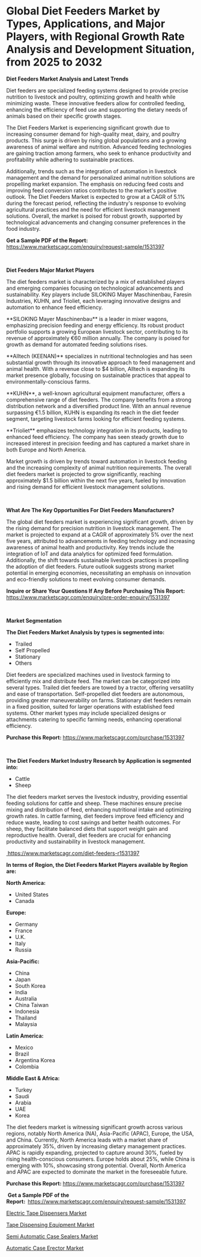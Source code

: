 <p><h1>Global Diet Feeders Market by Types, Applications, and Major Players, with Regional Growth Rate Analysis and Development Situation, from 2025 to 2032</h1></p><p><strong>Diet Feeders Market Analysis and Latest Trends</strong></p>
<p><p>Diet feeders are specialized feeding systems designed to provide precise nutrition to livestock and poultry, optimizing growth and health while minimizing waste. These innovative feeders allow for controlled feeding, enhancing the efficiency of feed use and supporting the dietary needs of animals based on their specific growth stages.</p><p>The Diet Feeders Market is experiencing significant growth due to increasing consumer demand for high-quality meat, dairy, and poultry products. This surge is driven by rising global populations and a growing awareness of animal welfare and nutrition. Advanced feeding technologies are gaining traction among farmers, who seek to enhance productivity and profitability while adhering to sustainable practices.</p><p>Additionally, trends such as the integration of automation in livestock management and the demand for personalized animal nutrition solutions are propelling market expansion. The emphasis on reducing feed costs and improving feed conversion ratios contributes to the market's positive outlook. The Diet Feeders Market is expected to grow at a CAGR of 5.1% during the forecast period, reflecting the industry's response to evolving agricultural practices and the need for efficient livestock management solutions. Overall, the market is poised for robust growth, supported by technological advancements and changing consumer preferences in the food industry.</p></p>
<p><strong>Get a Sample PDF of the Report:&nbsp;</strong> <a href="https://www.marketscagr.com/enquiry/request-sample/1531397?utm_campaign=2187&utm_medium=2&utm_source=Github&utm_content=ia&utm_term=09042025&utm_id=diet-feeders">https://www.marketscagr.com/enquiry/request-sample/1531397</a></p>
<p>&nbsp;</p>
<p><strong>Diet Feeders Major Market Players</strong></p>
<p><p>The diet feeders market is characterized by a mix of established players and emerging companies focusing on technological advancements and sustainability. Key players include SILOKING Mayer Maschinenbau, Faresin Industries, KUHN, and Trioliet, each leveraging innovative designs and automation to enhance feed efficiency.</p><p>**SILOKING Mayer Maschinenbau** is a leader in mixer wagons, emphasizing precision feeding and energy efficiency. Its robust product portfolio supports a growing European livestock sector, contributing to its revenue of approximately €60 million annually. The company is poised for growth as demand for automated feeding solutions rises.</p><p>**Alltech (KEENAN)** specializes in nutritional technologies and has seen substantial growth through its innovative approach to feed management and animal health. With a revenue close to $4 billion, Alltech is expanding its market presence globally, focusing on sustainable practices that appeal to environmentally-conscious farms.</p><p>**KUHN**, a well-known agricultural equipment manufacturer, offers a comprehensive range of diet feeders. The company benefits from a strong distribution network and a diversified product line. With an annual revenue surpassing €1.5 billion, KUHN is expanding its reach in the diet feeder segment, targeting livestock farms looking for efficient feeding systems.</p><p>**Trioliet** emphasizes technology integration in its products, leading to enhanced feed efficiency. The company has seen steady growth due to increased interest in precision feeding and has captured a market share in both Europe and North America.</p><p>Market growth is driven by trends toward automation in livestock feeding and the increasing complexity of animal nutrition requirements. The overall diet feeders market is projected to grow significantly, reaching approximately $1.5 billion within the next five years, fueled by innovation and rising demand for efficient livestock management solutions.</p></p>
<p>&nbsp;</p>
<p><strong>What Are The Key Opportunities For Diet Feeders Manufacturers?</strong></p>
<p><p>The global diet feeders market is experiencing significant growth, driven by the rising demand for precision nutrition in livestock management. The market is projected to expand at a CAGR of approximately 5% over the next five years, attributed to advancements in feeding technology and increasing awareness of animal health and productivity. Key trends include the integration of IoT and data analytics for optimized feed formulation. Additionally, the shift towards sustainable livestock practices is propelling the adoption of diet feeders. Future outlook suggests strong market potential in emerging economies, necessitating an emphasis on innovation and eco-friendly solutions to meet evolving consumer demands.</p></p>
<p><strong>Inquire or Share Your Questions If Any Before Purchasing This Report:</strong> <a href="https://www.marketscagr.com/enquiry/pre-order-enquiry/1531397?utm_campaign=2187&utm_medium=2&utm_source=Github&utm_content=ia&utm_term=09042025&utm_id=diet-feeders">https://www.marketscagr.com/enquiry/pre-order-enquiry/1531397</a></p>
<p>&nbsp;</p>
<p><strong>Market Segmentation</strong></p>
<p><strong>The Diet Feeders Market Analysis by types is segmented into:</strong></p>
<p><ul><li>Trailed</li><li>Self Propelled</li><li>Stationary</li><li>Others</li></ul></p>
<p><p>Diet feeders are specialized machines used in livestock farming to efficiently mix and distribute feed. The market can be categorized into several types. Trailed diet feeders are towed by a tractor, offering versatility and ease of transportation. Self-propelled diet feeders are autonomous, providing greater maneuverability on farms. Stationary diet feeders remain in a fixed position, suited for larger operations with established feed systems. Other market types may include specialized designs or attachments catering to specific farming needs, enhancing operational efficiency.</p></p>
<p><strong>Purchase this Report:&nbsp;</strong><a href="https://www.marketscagr.com/purchase/1531397?utm_campaign=2187&utm_medium=2&utm_source=Github&utm_content=ia&utm_term=09042025&utm_id=diet-feeders">https://www.marketscagr.com/purchase/1531397</a></p>
<p>&nbsp;</p>
<p><strong>The Diet Feeders Market Industry Research by Application is segmented into:</strong></p>
<p><ul><li>Cattle</li><li>Sheep</li></ul></p>
<p><p>The diet feeders market serves the livestock industry, providing essential feeding solutions for cattle and sheep. These machines ensure precise mixing and distribution of feed, enhancing nutritional intake and optimizing growth rates. In cattle farming, diet feeders improve feed efficiency and reduce waste, leading to cost savings and better health outcomes. For sheep, they facilitate balanced diets that support weight gain and reproductive health. Overall, diet feeders are crucial for enhancing productivity and sustainability in livestock management.</p></p>
<p><a href="https://www.marketscagr.com/diet-feeders-r1531397?utm_campaign=2187&utm_medium=2&utm_source=Github&utm_content=ia&utm_term=09042025&utm_id=diet-feeders">&nbsp;https://www.marketscagr.com/diet-feeders-r1531397</a></p>
<p><strong>In terms of Region, the Diet Feeders Market Players available by Region are:</strong></p>
<p>
    <p> <strong> North America: </strong>
        <ul>
            <li>United States</li>
            <li>Canada</li>
        </ul>
        </p> 
    <p> <strong> Europe: </strong>
        <ul>
            <li>Germany</li>
            <li>France</li>
            <li>U.K.</li>
            <li>Italy</li>
            <li>Russia</li>
        </ul>
        </p> 
    <p> <strong> Asia-Pacific: </strong>
        <ul>
            <li>China</li>
            <li>Japan</li>
            <li>South Korea</li>
            <li>India</li>
            <li>Australia</li>
            <li>China Taiwan</li>
            <li>Indonesia</li>
            <li>Thailand</li>
            <li>Malaysia</li>
        </ul>
        </p> 
    <p> <strong> Latin America: </strong>
        <ul>
            <li>Mexico</li>
            <li>Brazil</li>
            <li>Argentina Korea</li>
            <li>Colombia</li>
        </ul>
        </p> 
    <p> <strong> Middle East & Africa: </strong>
        <ul>
            <li>Turkey</li>
            <li>Saudi</li>
            <li>Arabia</li>
            <li>UAE</li>
            <li>Korea</li>
        </ul>
    </p>
    </p>
<p><p>The diet feeders market is witnessing significant growth across various regions, notably North America (NA), Asia-Pacific (APAC), Europe, the USA, and China. Currently, North America leads with a market share of approximately 35%, driven by increasing dietary management practices. APAC is rapidly expanding, projected to capture around 30%, fueled by rising health-conscious consumers. Europe holds about 25%, while China is emerging with 10%, showcasing strong potential. Overall, North America and APAC are expected to dominate the market in the foreseeable future.</p></p>
<p><strong>Purchase this Report: </strong><a href="https://www.marketscagr.com/purchase/1531397?utm_campaign=2187&utm_medium=2&utm_source=Github&utm_content=ia&utm_term=09042025&utm_id=diet-feeders">https://www.marketscagr.com/purchase/1531397</a></p>
<p>&nbsp;<strong>Get a Sample PDF of the Report:&nbsp;&nbsp;</strong><a href="https://www.marketscagr.com/enquiry/request-sample/1531397?utm_campaign=2187&utm_medium=2&utm_source=Github&utm_content=ia&utm_term=09042025&utm_id=diet-feeders">https://www.marketscagr.com/enquiry/request-sample/1531397</a></p>
<p><strong></strong></p>
<p><p><a href="https://github.com/gulaimolin/Market-Research-Report-List-7/blob/main/electric-tape-dispensers-market.md?utm_campaign=2187&utm_medium=2&utm_source=Github&utm_content=ia&utm_term=09042025&utm_id=diet-feeders">Electric Tape Dispensers Market</a></p><p><a href="https://github.com/shamprenadw7/Market-Research-Report-List-1/blob/main/tape-dispensing-equipment-market.md?utm_campaign=2187&utm_medium=2&utm_source=Github&utm_content=ia&utm_term=09042025&utm_id=diet-feeders">Tape Dispensing Equipment Market</a></p><p><a href="https://github.com/estaykaleslo/Market-Research-Report-List-1/blob/main/semi-automatic-case-sealers-market.md?utm_campaign=2187&utm_medium=2&utm_source=Github&utm_content=ia&utm_term=09042025&utm_id=diet-feeders">Semi Automatic Case Sealers Market</a></p><p><a href="https://github.com/abararybar2x/Market-Research-Report-List-1/blob/main/automatic-case-erector-market.md?utm_campaign=2187&utm_medium=2&utm_source=Github&utm_content=ia&utm_term=09042025&utm_id=diet-feeders">Automatic Case Erector Market</a></p></p>